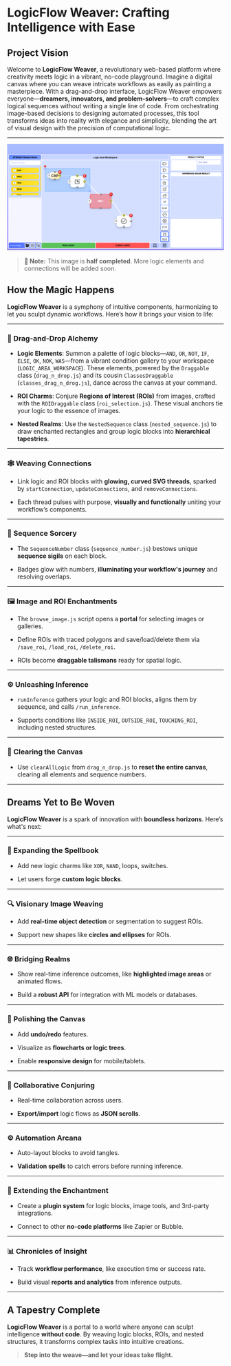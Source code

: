 # **LogicFlow Weaver: Crafting Intelligence with Ease**

## **Project Vision**

Welcome to **LogicFlow Weaver**, a revolutionary web-based platform where creativity meets logic in a vibrant, no-code playground. Imagine a digital canvas where you can weave intricate workflows as easily as painting a masterpiece. With a drag-and-drop interface, LogicFlow Weaver empowers everyone—**dreamers, innovators, and problem-solvers**—to craft complex logical sequences without writing a single line of code. From orchestrating image-based decisions to designing automated processes, this tool transforms ideas into reality with elegance and simplicity, blending the art of visual design with the precision of computational logic.

---
![Workflow Example](Capture.PNG)

> **📝 Note:** This image is **half completed**. More logic elements and connections will be added soon.



## **How the Magic Happens**

**LogicFlow Weaver** is a symphony of intuitive components, harmonizing to let you sculpt dynamic workflows. Here’s how it brings your vision to life:

---

### **🔮 Drag-and-Drop Alchemy**

- **Logic Elements**: Summon a palette of logic blocks—`AND`, `OR`, `NOT`, `IF`, `ELSE`, `OK`, `NOK`, `WAS`—from a vibrant condition gallery to your workspace (`LOGIC_AREA_WORKSPACE`). These elements, powered by the `Draggable` class (`drag_n_drop.js`) and its cousin `ClassesDraggable` (`classes_drag_n_drog.js`), dance across the canvas at your command.

- **ROI Charms**: Conjure **Regions of Interest (ROIs)** from images, crafted with the `ROIDraggable` class (`roi_selection.js`). These visual anchors tie your logic to the essence of images.

- **Nested Realms**: Use the `NestedSequence` class (`nested_sequence.js`) to draw enchanted rectangles and group logic blocks into **hierarchical tapestries**.

---

### **🕸️ Weaving Connections**

- Link logic and ROI blocks with **glowing, curved SVG threads**, sparked by `startConnection`, `updateConnections`, and `removeConnections`.

- Each thread pulses with purpose, **visually and functionally** uniting your workflow’s components.

---

### **🔢 Sequence Sorcery**

- The `SequenceNumber` class (`sequence_number.js`) bestows unique **sequence sigils** on each block.

- Badges glow with numbers, **illuminating your workflow's journey** and resolving overlaps.

---

### **🖼️ Image and ROI Enchantments**

- The `browse_image.js` script opens a **portal** for selecting images or galleries.

- Define ROIs with traced polygons and save/load/delete them via `/save_roi`, `/load_roi`, `/delete_roi`.

- ROIs become **draggable talismans** ready for spatial logic.

---

### **⚙️ Unleashing Inference**

- `runInference` gathers your logic and ROI blocks, aligns them by sequence, and calls `/run_inference`.

- Supports conditions like `INSIDE_ROI`, `OUTSIDE_ROI`, `TOUCHING_ROI`, including nested structures.

---

### **🧹 Clearing the Canvas**

- Use `clearAllLogic` from `drag_n_drop.js` to **reset the entire canvas**, clearing all elements and sequence numbers.

---

## **Dreams Yet to Be Woven**

**LogicFlow Weaver** is a spark of innovation with **boundless horizons**. Here’s what's next:

---

### **📖 Expanding the Spellbook**

- Add new logic charms like `XOR`, `NAND`, loops, switches.

- Let users forge **custom logic blocks**.

---

### **🔍 Visionary Image Weaving**

- Add **real-time object detection** or segmentation to suggest ROIs.

- Support new shapes like **circles and ellipses** for ROIs.

---

### **🌐 Bridging Realms**

- Show real-time inference outcomes, like **highlighted image areas** or animated flows.

- Build a **robust API** for integration with ML models or databases.

---

### **🎨 Polishing the Canvas**

- Add **undo/redo** features.

- Visualize as **flowcharts or logic trees**.

- Enable **responsive design** for mobile/tablets.

---

### **🤝 Collaborative Conjuring**

- Real-time collaboration across users.

- **Export/import** logic flows as **JSON scrolls**.

---

### **⚙️ Automation Arcana**

- Auto-layout blocks to avoid tangles.

- **Validation spells** to catch errors before running inference.

---

### **🧩 Extending the Enchantment**

- Create a **plugin system** for logic blocks, image tools, and 3rd-party integrations.

- Connect to other **no-code platforms** like Zapier or Bubble.

---

### **📊 Chronicles of Insight**

- Track **workflow performance**, like execution time or success rate.

- Build visual **reports and analytics** from inference outputs.

---

## **A Tapestry Complete**

**LogicFlow Weaver** is a portal to a world where anyone can sculpt intelligence **without code**. By weaving logic blocks, ROIs, and nested structures, it transforms complex tasks into intuitive creations.

> **Step into the weave—and let your ideas take flight.**
